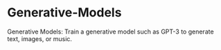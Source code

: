 # Generative-Models

Generative Models: Train a generative model such as GPT-3 to generate text, images, or music.
